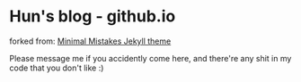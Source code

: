 # Hun's blog - github.io

forked from: [Minimal Mistakes Jekyll theme](https://mmistakes.github.io/minimal-mistakes/)

Please message me if you accidently come here, and there're any shit in my code that you don't like :)

